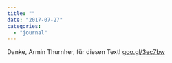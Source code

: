 ```yaml
---
title: ""
date: "2017-07-27"
categories: 
  - "journal"
---
```


Danke, Armin Thurnher, für diesen Text! [goo.gl/3ec7bw](https://goo.gl/3ec7bw)
